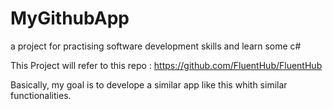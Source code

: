 # MyGithubApp
a project for practising software development skills and learn some c#

This Project will refer to this repo : https://github.com/FluentHub/FluentHub

Basically, my goal is to develope a similar app like this whith similar functionalities.
